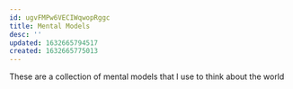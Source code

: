 ```yaml
---
id: ugvFMPw6VECIWqwopRggc
title: Mental Models
desc: ''
updated: 1632665794517
created: 1632665775013
---
```


These are a collection of mental models that I use to think about the world